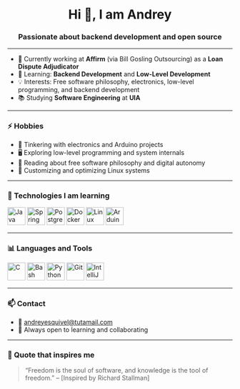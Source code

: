 <h1 align="center">Hi 👋, I am Andrey</h1>
<h3 align="center">Passionate about backend development and open source</h3>

---

- 🔭 Currently working at **Affirm** (via Bill Gosling Outsourcing) as a **Loan Dispute Adjudicator**
- 🌱 Learning: **Backend Development** and **Low-Level Development**
- 💡 Interests: Free software philosophy, electronics, low-level programming, and backend development
- 📚 Studying **Software Engineering** at **UIA**

---

### ⚡ Hobbies

- 🧰 Tinkering with electronics and Arduino projects  
- 🖥️ Exploring low-level programming and system internals  
- 📖 Reading about free software philosophy and digital autonomy  
- 🐧 Customizing and optimizing Linux systems  

---

### 🧰 Technologies I am learning

<p align="left">
  <img src="https://cdn.jsdelivr.net/gh/devicons/devicon/icons/java/java-original.svg" alt="Java" width="40" height="40"/>
  <img src="https://cdn.jsdelivr.net/gh/devicons/devicon/icons/spring/spring-original.svg" alt="Spring Boot" width="40" height="40"/>
  <img src="https://cdn.jsdelivr.net/gh/devicons/devicon/icons/postgresql/postgresql-original.svg" alt="PostgreSQL" width="40" height="40"/>
  <img src="https://cdn.jsdelivr.net/gh/devicons/devicon/icons/docker/docker-original.svg" alt="Docker" width="40" height="40"/>
  <img src="https://cdn.jsdelivr.net/gh/devicons/devicon/icons/linux/linux-original.svg" alt="Linux" width="40" height="40"/>
  <img src="https://cdn.jsdelivr.net/gh/devicons/devicon/icons/arduino/arduino-original.svg" alt="Arduino" width="40" height="40"/>
</p>

---

### 📊 Languages and Tools

<p align="left">
  <img src="https://cdn.jsdelivr.net/gh/devicons/devicon/icons/c/c-original.svg" alt="C" width="40" height="40"/>
  <img src="https://cdn.jsdelivr.net/gh/devicons/devicon/icons/bash/bash-original.svg" alt="Bash" width="40" height="40"/>
  <img src="https://cdn.jsdelivr.net/gh/devicons/devicon/icons/python/python-original.svg" alt="Python" width="40" height="40"/>
  <img src="https://cdn.jsdelivr.net/gh/devicons/devicon/icons/git/git-original.svg" alt="Git" width="40" height="40"/>
  <img src="https://cdn.jsdelivr.net/gh/devicons/devicon/icons/intellij/intellij-original.svg" alt="IntelliJ" width="40" height="40"/>
</p>

---

### 📫 Contact

- 📧 andreyesquivel@tutamail.com  
- 🧠 Always open to learning and collaborating  

---

### 🚀 Quote that inspires me
> “Freedom is the soul of software, and knowledge is the tool of freedom.” – [Inspired by Richard Stallman]

